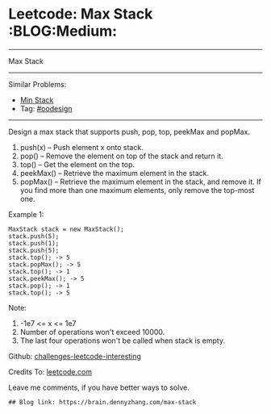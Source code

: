 # Leetcode: Max Stack     :BLOG:Medium:


---

Max Stack  

---

Similar Problems:  
-   [Min Stack](https://brain.dennyzhang.com/min-stack)
-   Tag: [#oodesign](https://brain.dennyzhang.com/tag/oodesign)

---

Design a max stack that supports push, pop, top, peekMax and popMax.  

1.  push(x) &#x2013; Push element x onto stack.
2.  pop() &#x2013; Remove the element on top of the stack and return it.
3.  top() &#x2013; Get the element on the top.
4.  peekMax() &#x2013; Retrieve the maximum element in the stack.
5.  popMax() &#x2013; Retrieve the maximum element in the stack, and remove it. If you find more than one maximum elements, only remove the top-most one.

Example 1:  

    MaxStack stack = new MaxStack();
    stack.push(5); 
    stack.push(1);
    stack.push(5);
    stack.top(); -> 5
    stack.popMax(); -> 5
    stack.top(); -> 1
    stack.peekMax(); -> 5
    stack.pop(); -> 1
    stack.top(); -> 5

Note:  
1.  -1e7 <= x <= 1e7
2.  Number of operations won't exceed 10000.
3.  The last four operations won't be called when stack is empty.

Github: [challenges-leetcode-interesting](https://github.com/DennyZhang/challenges-leetcode-interesting/tree/master/max-stack)  

Credits To: [leetcode.com](https://leetcode.com/problems/max-stack/description/)  

Leave me comments, if you have better ways to solve.  

    ## Blog link: https://brain.dennyzhang.com/max-stack
